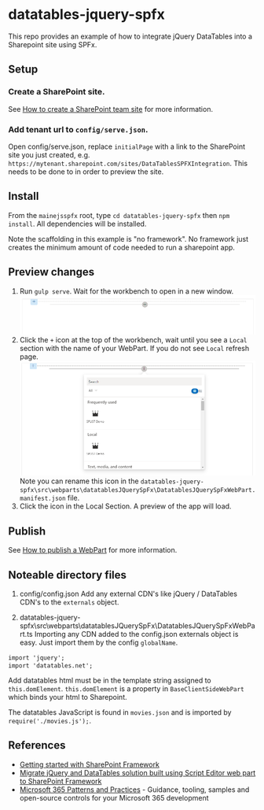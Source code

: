 
# datatables-jquery-spfx
This repo provides an example of how to integrate jQuery DataTables into a Sharepoint site using SPFx.

## Setup

### Create a SharePoint site.
See [How to create a SharePoint team site](../docs/CREATE_TEAM_SITE.md) for more information.

### Add tenant url to `config/serve.json`.
Open config/serve.json, replace `initialPage` with a link to the SharePoint site you just created, e.g. `https://mytenant.sharepoint.com/sites/DataTablesSPFXIntegration`. This needs to be done to in order to preview the site.

## Install
From the `mainejsspfx` root, type `cd datatables-jquery-spfx` then `npm install`. All dependencies will be installed.

Note the scaffolding in this example is "no framework". No framework just creates the minimum amount of code needed to run a sharepoint app.

## Preview changes
1. Run `gulp serve`. Wait for the workbench to open in a new window.<br />![SharePoint Workbench](../docs/images/sharepointWorkbench.png)
2. Click the `+` icon at the top of the workbench, wait until you see a `Local` section with the name of your WebPart. If you do not see `Local` refresh page.<br/>![SharePoint Local Workbench](../docs/images/sharepointWorkbenchLocalSection.png)<br/>Note you can rename this icon in the `datatables-jquery-spfx\src\webparts\datatablesJQuerySpFx\DatatablesJQuerySpFxWebPart.manifest.json` file.
3. Click the icon in the Local Section. A preview of the app will load.

## Publish
See [How to publish a WebPart](../docs/PUBLISH_APP.md) for more information.

## Noteable directory files
1. config/config.json
Add any external CDN's like jQuery / DataTables CDN's to the `externals` object.

2. datatables-jquery-spfx\src\webparts\datatablesJQuerySpFx\DatatablesJQuerySpFxWebPart.ts
Importing any CDN added to the config.json externals object is easy. Just import them by the config `globalName`.
```
import 'jquery';
import 'datatables.net';
```

Add datatables html must be in the template string assigned to `this.domElement`. `this.domElement` is a property in `BaseClientSideWebPart` which binds your html to Sharepoint.

The datatables JavaScript is found in `movies.json` and is imported by `require('./movies.js');`.


## References

- [Getting started with SharePoint Framework](https://docs.microsoft.com/en-us/sharepoint/dev/spfx/set-up-your-developer-tenant)
- [Migrate jQuery and DataTables solution built using Script Editor web part to SharePoint Framework](https://learn.microsoft.com/en-us/sharepoint/dev/spfx/web-parts/guidance/migrate-jquery-datatables-script-to-spfx)
- [Microsoft 365 Patterns and Practices](https://aka.ms/m365pnp) - Guidance, tooling, samples and open-source controls for your Microsoft 365 development
